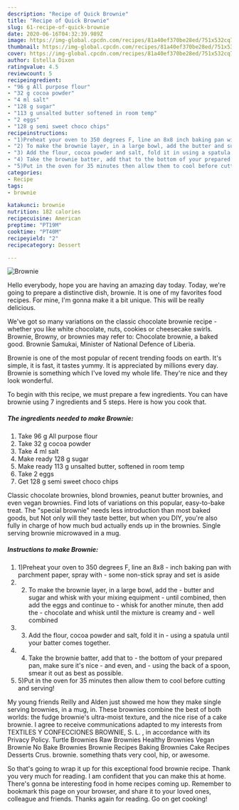 ```yaml
---
description: "Recipe of Quick Brownie"
title: "Recipe of Quick Brownie"
slug: 61-recipe-of-quick-brownie
date: 2020-06-16T04:32:39.989Z
image: https://img-global.cpcdn.com/recipes/81a40ef370be28ed/751x532cq70/brownie-recipe-main-photo.jpg
thumbnail: https://img-global.cpcdn.com/recipes/81a40ef370be28ed/751x532cq70/brownie-recipe-main-photo.jpg
cover: https://img-global.cpcdn.com/recipes/81a40ef370be28ed/751x532cq70/brownie-recipe-main-photo.jpg
author: Estella Dixon
ratingvalue: 4.5
reviewcount: 5
recipeingredient:
- "96 g All purpose flour"
- "32 g cocoa powder"
- "4 ml salt"
- "128 g sugar"
- "113 g unsalted butter softened in room temp"
- "2 eggs"
- "128 g semi sweet choco chips"
recipeinstructions:
- "1)Preheat your oven to 350 degrees F, line an 8x8 inch baking pan with parchment paper, spray with some non-stick spray and set is aside"
- "2) To make the brownie layer, in a large bowl, add the butter and sugar and whisk with your mixing equipment until combined, then add the eggs and continue to whisk for another minute, then add the  chocolate and whisk until the mixture is creamy and well combined"
- "3) Add the flour, cocoa powder and salt, fold it in using a spatula until your batter comes together."
- "4) Take the brownie batter, add that to the bottom of your prepared pan, make sure it&#39;s nice and even, and using the back of a spoon, smear it out as best as possible."
- "5)Put in the oven for 35 minutes then allow them to cool before cutting and serving!"
categories:
- Recipe
tags:
- brownie

katakunci: brownie 
nutrition: 182 calories
recipecuisine: American
preptime: "PT19M"
cooktime: "PT40M"
recipeyield: "2"
recipecategory: Dessert

---
```



![Brownie](https://img-global.cpcdn.com/recipes/81a40ef370be28ed/751x532cq70/brownie-recipe-main-photo.jpg)

Hello everybody, hope you are having an amazing day today. Today, we're going to prepare a distinctive dish, brownie. It is one of my favorites food recipes. For mine, I'm gonna make it a bit unique. This will be really delicious.

We&#39;ve got so many variations on the classic chocolate brownie recipe - whether you like white chocolate, nuts, cookies or cheesecake swirls. Brownie, Browny, or brownies may refer to: Chocolate brownie, a baked good. Brownie Samukai, Minister of National Defence of Liberia.

Brownie is one of the most popular of recent trending foods on earth. It's simple, it is fast, it tastes yummy. It is appreciated by millions every day. Brownie is something which I've loved my whole life. They're nice and they look wonderful.


To begin with this recipe, we must prepare a few ingredients. You can have brownie using 7 ingredients and 5 steps. Here is how you cook that.

<!--inarticleads1-->

##### The ingredients needed to make Brownie:

1. Take 96 g All purpose flour
1. Take 32 g cocoa powder
1. Take 4 ml salt
1. Make ready 128 g sugar
1. Make ready 113 g unsalted butter, softened in room temp
1. Take 2 eggs
1. Get 128 g semi sweet choco chips


Classic chocolate brownies, blond brownies, peanut butter brownies, and even vegan brownies. Find lots of variations on this popular, easy-to-bake treat. The &#34;special brownie&#34; needs less introduction than most baked goods, but Not only will they taste better, but when you DIY, you&#39;re also fully in charge of how much bud actually ends up in the brownies. Single serving brownie microwaved in a mug. 

<!--inarticleads2-->

##### Instructions to make Brownie:

1. 1)Preheat your oven to 350 degrees F, line an 8x8 - inch baking pan with parchment paper, spray with - some non-stick spray and set is aside
1. 2) To make the brownie layer, in a large bowl, add the - butter and sugar and whisk with your mixing equipment - until combined, then add the eggs and continue to - whisk for another minute, then add the  - chocolate and whisk until the mixture is creamy and - well combined
1. 3) Add the flour, cocoa powder and salt, fold it in - using a spatula until your batter comes together.
1. 4) Take the brownie batter, add that to - the bottom of your prepared pan, make sure it&#39;s nice - and even, and - using the back of a spoon, smear it out as best as possible.
1. 5)Put in the oven for 35 minutes then allow them to cool before cutting and serving!


My young friends Reilly and Alden just showed me how they make single serving brownies, in a mug, in. These brownies combine the best of both worlds: the fudge brownie&#39;s ultra-moist texture, and the nice rise of a cake brownie. I agree to receive communications adapted to my interests from TEXTILES Y CONFECCIONES BROWNIE, S. L. , in accordance with its Privacy Policy. Turtle Brownies Raw Brownies Healthy Brownies Vegan Brownie No Bake Brownies Brownie Recipes Baking Brownies Cake Recipes Desserts Crus. brownie. something thats very cool, hip, or awesome. 

So that's going to wrap it up for this exceptional food brownie recipe. Thank you very much for reading. I am confident that you can make this at home. There's gonna be interesting food in home recipes coming up. Remember to bookmark this page on your browser, and share it to your loved ones, colleague and friends. Thanks again for reading. Go on get cooking!
